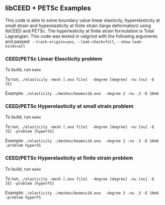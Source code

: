## libCEED + PETSc Examples
This code is able to solve boundary value linear elasticity, hyperelasticity at small strain and 
hyperelasticity at finite strain (large deformation) using libCEED and PETSc. The hyperlesticity 
at finite strain formulation is Total Lagrangian. This code was tested in valgrind with the 
following arguments and passed: `--track-origins=yes`, `--leak-check=full`, `--show-leak-kinds=all`

### CEED/PETSc Linear Elascticity problem 

To build, run `make`

To run, `./elasticity -mesh [.exo file]  -degree [degree] -nu [nu] -E [E]`

Example: `./elasticity ./meshes/beamss16.exo  -degree 2 -nu .3 -E 10e6`

### CEED/PETSc Hyperelasticity at small strain problem

To build, run `make`

To run, `./elasticity -mesh [.exo file]  -degree [degree] -nu [nu] -E [E] -problem [hyperSS]`

Example: `./elasticity ./meshes/beamss16.exo  -degree 2 -nu .3 -E 10e6 -problem hyperSS`

### CEED/PETSc Hyperelasticity at finite strain problem

To build, run `make`

To run, `./elasticity -mesh [.exo file]  -degree [degree] -nu [nu] -E [E] -problem [hyperFS]`

Example: `./elasticity ./meshes/beamss16.exo  -degree 2 -nu .3 -E 10e6 -problem hyperFS`
